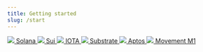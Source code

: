 ```yaml
---
title: Getting started
slug: /start
---
```


<div class="start_card_container">
    <a href="/docs/solana/solana/start" class="card">
    <img src="https://upload.wikimedia.org/wikipedia/en/b/b9/Solana_logo.png"/>
    Solana
    </a>
    <a href="/docs/sui/sui/start" class="card">
        <img src="https://registry.nightly.app/networks/sui.png"/>
        Sui
    </a>
     <a href="/docs/iota/iota/start" class="card">
        <img src="https://registry.nightly.app/networks/iota.svg"/>
        IOTA
    </a>
    <a href="/docs/substrate/substrate/start" class="card">
        <img src="https://registry.nightly.app/networks/polkadot.png"/>
    Substrate
    </a>
    <a href="/docs/aptos/aptos/start" class="card">
        <img src="https://registry.nightly.app/networks/aptos.png"/>
    Aptos
    </a>
     <a href="./movement/movement/start" class="card">
        <img src="https://registry.nightly.app/networks/movement.svg"/>
    Movement M1
    </a>
</div>
